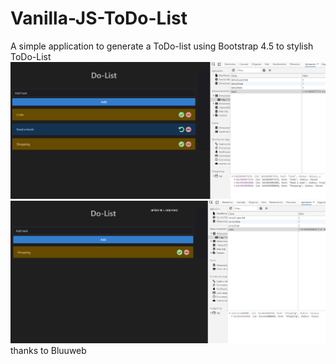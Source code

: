 # Vanilla-JS-ToDo-List
A simple application to generate a ToDo-list using Bootstrap 4.5 to stylish
ToDo-List
![Vanilla-JavaScript](https://github.com/BillyVector117/Vanilla-JS-ToDo-List/blob/main/Screenshot_1.png)
![Vanilla-JavaScript](https://github.com/BillyVector117/Vanilla-JS-ToDo-List/blob/main/Screenshot_2.png)
thanks to Bluuweb
